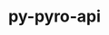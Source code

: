 ---
title: "py-pyro-api"
layout: cache
categories: [package, develop]
meta: {"versions": ["0.1.2"], "compilers": ["apple-clang@=14.0.0", "apple-clang@=14.0.3", "gcc@=11.3.0", "gcc@=7.3.1"], "oss": ["amzn2", "ubuntu22.04", "ventura"], "platforms": ["darwin", "linux"], "targets": ["aarch64", "ivybridge", "x86_64_v3"], "stacks": ["ml-darwin-aarch64-mps", "ml-linux-x86_64-cpu", "ml-linux-x86_64-cuda", "root"], "num_specs": 21, "num_specs_by_stack": {"root": 21, "ml-darwin-aarch64-mps": 2, "ml-linux-x86_64-cpu": 2, "ml-linux-x86_64-cuda": 2}}
spec_details: [{"hash": "6h7fok5w3sq7jhcztawdq3cdsrsbgdl7", "compiler": "apple-clang@=14.0.0", "versions": ["0.1.2"], "os": "ventura", "platform": "darwin", "target": "aarch64", "variants": ["build_system=python_pip"], "stacks": ["root"], "size": "-", "tarball": "https://binaries.spack.io/develop/build_cache/darwin-ventura-aarch64/apple-clang-14.0.0/py-pyro-api-0.1.2/darwin-ventura-aarch64-apple-clang-14.0.0-py-pyro-api-0.1.2-6h7fok5w3sq7jhcztawdq3cdsrsbgdl7.spack"}, {"hash": "5j226aieberrjohi7cbubptwvlys5n5a", "compiler": "apple-clang@=14.0.0", "versions": ["0.1.2"], "os": "ventura", "platform": "darwin", "target": "aarch64", "variants": ["build_system=python_pip"], "stacks": ["root"], "size": "-", "tarball": "https://binaries.spack.io/develop/build_cache/darwin-ventura-aarch64/apple-clang-14.0.0/py-pyro-api-0.1.2/darwin-ventura-aarch64-apple-clang-14.0.0-py-pyro-api-0.1.2-5j226aieberrjohi7cbubptwvlys5n5a.spack"}, {"hash": "k5pwznvlvhwpwnpquwq425je5mjals2q", "compiler": "apple-clang@=14.0.0", "versions": ["0.1.2"], "os": "ventura", "platform": "darwin", "target": "aarch64", "variants": ["build_system=python_pip"], "stacks": ["root", "ml-darwin-aarch64-mps"], "size": "-", "tarball": "https://binaries.spack.io/develop/build_cache/darwin-ventura-aarch64/apple-clang-14.0.0/py-pyro-api-0.1.2/darwin-ventura-aarch64-apple-clang-14.0.0-py-pyro-api-0.1.2-k5pwznvlvhwpwnpquwq425je5mjals2q.spack"}, {"hash": "7ihghrrmgntvypg2znktoi5pvqaraaxg", "compiler": "apple-clang@=14.0.0", "versions": ["0.1.2"], "os": "ventura", "platform": "darwin", "target": "aarch64", "variants": ["build_system=python_pip"], "stacks": ["root"], "size": "-", "tarball": "https://binaries.spack.io/develop/build_cache/darwin-ventura-aarch64/apple-clang-14.0.0/py-pyro-api-0.1.2/darwin-ventura-aarch64-apple-clang-14.0.0-py-pyro-api-0.1.2-7ihghrrmgntvypg2znktoi5pvqaraaxg.spack"}, {"hash": "kl5bduedlaz7j3rjul6nyi3rkfd6ebc5", "compiler": "apple-clang@=14.0.0", "versions": ["0.1.2"], "os": "ventura", "platform": "darwin", "target": "aarch64", "variants": ["build_system=python_pip"], "stacks": ["root", "ml-darwin-aarch64-mps"], "size": "-", "tarball": "https://binaries.spack.io/develop/build_cache/darwin-ventura-aarch64/apple-clang-14.0.0/py-pyro-api-0.1.2/darwin-ventura-aarch64-apple-clang-14.0.0-py-pyro-api-0.1.2-kl5bduedlaz7j3rjul6nyi3rkfd6ebc5.spack"}, {"hash": "kesukxytg7vchrt7euhasedmyp3d4slr", "compiler": "apple-clang@=14.0.0", "versions": ["0.1.2"], "os": "ventura", "platform": "darwin", "target": "aarch64", "variants": ["build_system=python_pip"], "stacks": ["root"], "size": "-", "tarball": "https://binaries.spack.io/develop/build_cache/darwin-ventura-aarch64/apple-clang-14.0.0/py-pyro-api-0.1.2/darwin-ventura-aarch64-apple-clang-14.0.0-py-pyro-api-0.1.2-kesukxytg7vchrt7euhasedmyp3d4slr.spack"}, {"hash": "sc3bhdvn7gjvudxvmm4znou2uotgms2m", "compiler": "apple-clang@=14.0.3", "versions": ["0.1.2"], "os": "ventura", "platform": "darwin", "target": "aarch64", "variants": ["build_system=python_pip"], "stacks": ["root"], "size": "-", "tarball": "https://binaries.spack.io/develop/build_cache/darwin-ventura-aarch64/apple-clang-14.0.3/py-pyro-api-0.1.2/darwin-ventura-aarch64-apple-clang-14.0.3-py-pyro-api-0.1.2-sc3bhdvn7gjvudxvmm4znou2uotgms2m.spack"}, {"hash": "vdfodacwfroajlpqhxok6gsgfstx2lhs", "compiler": "apple-clang@=14.0.3", "versions": ["0.1.2"], "os": "ventura", "platform": "darwin", "target": "aarch64", "variants": ["build_system=python_pip"], "stacks": ["root"], "size": "-", "tarball": "https://binaries.spack.io/develop/build_cache/darwin-ventura-aarch64/apple-clang-14.0.3/py-pyro-api-0.1.2/darwin-ventura-aarch64-apple-clang-14.0.3-py-pyro-api-0.1.2-vdfodacwfroajlpqhxok6gsgfstx2lhs.spack"}, {"hash": "w23bmjuaa3pmb54cag4rx4o45mgkeu3z", "compiler": "gcc@=7.3.1", "versions": ["0.1.2"], "os": "amzn2", "platform": "linux", "target": "ivybridge", "variants": ["build_system=python_pip"], "stacks": ["root"], "size": "-", "tarball": "https://binaries.spack.io/develop/build_cache/linux-amzn2-ivybridge/gcc-7.3.1/py-pyro-api-0.1.2/linux-amzn2-ivybridge-gcc-7.3.1-py-pyro-api-0.1.2-w23bmjuaa3pmb54cag4rx4o45mgkeu3z.spack"}, {"hash": "4tekm34ks23klm6e3qo6nd6haqao5ruh", "compiler": "gcc@=7.3.1", "versions": ["0.1.2"], "os": "amzn2", "platform": "linux", "target": "ivybridge", "variants": ["build_system=python_pip"], "stacks": ["root"], "size": "-", "tarball": "https://binaries.spack.io/develop/build_cache/linux-amzn2-ivybridge/gcc-7.3.1/py-pyro-api-0.1.2/linux-amzn2-ivybridge-gcc-7.3.1-py-pyro-api-0.1.2-4tekm34ks23klm6e3qo6nd6haqao5ruh.spack"}, {"hash": "jzvtyuq46sce4iufjhe7np5pbsmbkpew", "compiler": "gcc@=7.3.1", "versions": ["0.1.2"], "os": "amzn2", "platform": "linux", "target": "x86_64_v3", "variants": [], "stacks": ["root"], "size": "-", "tarball": "https://binaries.spack.io/develop/build_cache/linux-amzn2-x86_64_v3/gcc-7.3.1/py-pyro-api-0.1.2/linux-amzn2-x86_64_v3-gcc-7.3.1-py-pyro-api-0.1.2-jzvtyuq46sce4iufjhe7np5pbsmbkpew.spack"}, {"hash": "t6mtgtvkx6zm2uq7r3w4khjp5pkw7gf3", "compiler": "gcc@=7.3.1", "versions": ["0.1.2"], "os": "amzn2", "platform": "linux", "target": "x86_64_v3", "variants": ["build_system=python_pip"], "stacks": ["root"], "size": "-", "tarball": "https://binaries.spack.io/develop/build_cache/linux-amzn2-x86_64_v3/gcc-7.3.1/py-pyro-api-0.1.2/linux-amzn2-x86_64_v3-gcc-7.3.1-py-pyro-api-0.1.2-t6mtgtvkx6zm2uq7r3w4khjp5pkw7gf3.spack"}, {"hash": "kiowl2lonidfxr7ryswnkf2zjfmplcmr", "compiler": "gcc@=7.3.1", "versions": ["0.1.2"], "os": "amzn2", "platform": "linux", "target": "x86_64_v3", "variants": [], "stacks": ["root"], "size": "-", "tarball": "https://binaries.spack.io/develop/build_cache/linux-amzn2-x86_64_v3/gcc-7.3.1/py-pyro-api-0.1.2/linux-amzn2-x86_64_v3-gcc-7.3.1-py-pyro-api-0.1.2-kiowl2lonidfxr7ryswnkf2zjfmplcmr.spack"}, {"hash": "mpqlawi34auairxmxof5vot6fsyujjdj", "compiler": "gcc@=7.3.1", "versions": ["0.1.2"], "os": "amzn2", "platform": "linux", "target": "x86_64_v3", "variants": ["build_system=python_pip"], "stacks": ["root"], "size": "-", "tarball": "https://binaries.spack.io/develop/build_cache/linux-amzn2-x86_64_v3/gcc-7.3.1/py-pyro-api-0.1.2/linux-amzn2-x86_64_v3-gcc-7.3.1-py-pyro-api-0.1.2-mpqlawi34auairxmxof5vot6fsyujjdj.spack"}, {"hash": "xzkv5fski62vasqqounwpn3azmlmypkh", "compiler": "gcc@=11.3.0", "versions": ["0.1.2"], "os": "ubuntu22.04", "platform": "linux", "target": "x86_64_v3", "variants": ["build_system=python_pip"], "stacks": ["root"], "size": "-", "tarball": "https://binaries.spack.io/develop/build_cache/linux-ubuntu22.04-x86_64_v3/gcc-11.3.0/py-pyro-api-0.1.2/linux-ubuntu22.04-x86_64_v3-gcc-11.3.0-py-pyro-api-0.1.2-xzkv5fski62vasqqounwpn3azmlmypkh.spack"}, {"hash": "az2n6jsqnzsqm57ursiz5pu2cyxkty6j", "compiler": "gcc@=11.3.0", "versions": ["0.1.2"], "os": "ubuntu22.04", "platform": "linux", "target": "x86_64_v3", "variants": ["build_system=python_pip"], "stacks": ["root"], "size": "-", "tarball": "https://binaries.spack.io/develop/build_cache/linux-ubuntu22.04-x86_64_v3/gcc-11.3.0/py-pyro-api-0.1.2/linux-ubuntu22.04-x86_64_v3-gcc-11.3.0-py-pyro-api-0.1.2-az2n6jsqnzsqm57ursiz5pu2cyxkty6j.spack"}, {"hash": "czabj4xwmlwrpzwzbzrolueoxnu255ps", "compiler": "gcc@=11.3.0", "versions": ["0.1.2"], "os": "ubuntu22.04", "platform": "linux", "target": "x86_64_v3", "variants": ["build_system=python_pip"], "stacks": ["root"], "size": "-", "tarball": "https://binaries.spack.io/develop/build_cache/linux-ubuntu22.04-x86_64_v3/gcc-11.3.0/py-pyro-api-0.1.2/linux-ubuntu22.04-x86_64_v3-gcc-11.3.0-py-pyro-api-0.1.2-czabj4xwmlwrpzwzbzrolueoxnu255ps.spack"}, {"hash": "cbd7o46s43rca74qcsq2mbelkhxg7bfy", "compiler": "gcc@=11.3.0", "versions": ["0.1.2"], "os": "ubuntu22.04", "platform": "linux", "target": "x86_64_v3", "variants": ["build_system=python_pip"], "stacks": ["root"], "size": "-", "tarball": "https://binaries.spack.io/develop/build_cache/linux-ubuntu22.04-x86_64_v3/gcc-11.3.0/py-pyro-api-0.1.2/linux-ubuntu22.04-x86_64_v3-gcc-11.3.0-py-pyro-api-0.1.2-cbd7o46s43rca74qcsq2mbelkhxg7bfy.spack"}, {"hash": "qgav7rcu4rky6hp3iukbs2lalrwgioka", "compiler": "gcc@=11.3.0", "versions": ["0.1.2"], "os": "ubuntu22.04", "platform": "linux", "target": "x86_64_v3", "variants": ["build_system=python_pip"], "stacks": ["ml-linux-x86_64-cpu", "root", "ml-linux-x86_64-cuda"], "size": "-", "tarball": "https://binaries.spack.io/develop/build_cache/linux-ubuntu22.04-x86_64_v3/gcc-11.3.0/py-pyro-api-0.1.2/linux-ubuntu22.04-x86_64_v3-gcc-11.3.0-py-pyro-api-0.1.2-qgav7rcu4rky6hp3iukbs2lalrwgioka.spack"}, {"hash": "wr66k44dmaqrvv3zyqadwzr4n7sra2cj", "compiler": "gcc@=11.3.0", "versions": ["0.1.2"], "os": "ubuntu22.04", "platform": "linux", "target": "x86_64_v3", "variants": ["build_system=python_pip"], "stacks": ["root"], "size": "-", "tarball": "https://binaries.spack.io/develop/build_cache/linux-ubuntu22.04-x86_64_v3/gcc-11.3.0/py-pyro-api-0.1.2/linux-ubuntu22.04-x86_64_v3-gcc-11.3.0-py-pyro-api-0.1.2-wr66k44dmaqrvv3zyqadwzr4n7sra2cj.spack"}, {"hash": "aizjgs4mxamtpxdryx46novdwurn553b", "compiler": "gcc@=11.3.0", "versions": ["0.1.2"], "os": "ubuntu22.04", "platform": "linux", "target": "x86_64_v3", "variants": ["build_system=python_pip"], "stacks": ["ml-linux-x86_64-cpu", "root", "ml-linux-x86_64-cuda"], "size": "-", "tarball": "https://binaries.spack.io/develop/build_cache/linux-ubuntu22.04-x86_64_v3/gcc-11.3.0/py-pyro-api-0.1.2/linux-ubuntu22.04-x86_64_v3-gcc-11.3.0-py-pyro-api-0.1.2-aizjgs4mxamtpxdryx46novdwurn553b.spack"}]
---
